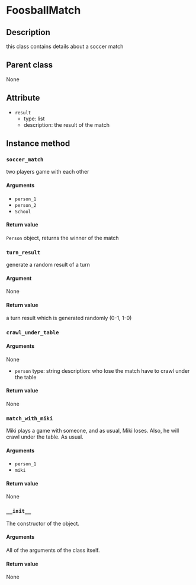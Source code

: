 # FoosballMatch

## Description
this class contains details about a soccer match

## Parent class
None

## Attribute
* ```result```
    * type: list
    * description: the result of the match


## Instance method

### ```soccer_match```

two players game with each other

#### Arguments
* ```person_1```
* ```person_2```
* ```School```

#### Return value
```Person``` object, returns the winner of the match

### ```turn_result```
generate a random result of a turn

#### Argument
None

#### Return value
a turn result which is generated randomly (0-1, 1-0)

### ```crawl_under_table```

#### Arguments
None

* ```person```
    type: string
    description: who lose the match have to crawl under the table

#### Return value
None

### ```match_with_miki```
Miki plays a game with someone, and as usual, Miki loses. Also, he will crawl under the table. As usual.

#### Arguments
* ```person_1```
* ```miki```

#### Return value
None

### ```__init__```
The constructor of the object.

#### Arguments

All of the arguments of the class itself.

#### Return value
None
